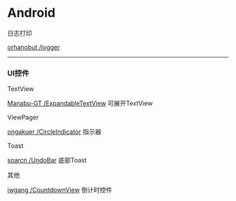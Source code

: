 # Android

日志打印

[orhanobut /logger](https://github.com/orhanobut/logger)

---

### UI控件

TextView

[Manabu-GT /ExpandableTextView](https://github.com/Manabu-GT/ExpandableTextView)           可展开TextView

ViewPager

[ongakuer /CircleIndicator](https://github.com/ongakuer/CircleIndicator)                          指示器

Toast

[soarcn /UndoBar](https://github.com/soarcn/UndoBar)                                         底部Toast 



其他

[iwgang /CountdownView](https://github.com/iwgang/CountdownView)                          倒计时控件                                      

